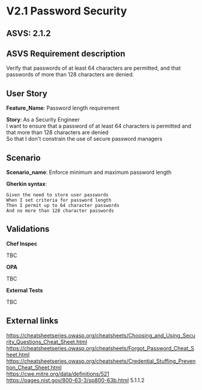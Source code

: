 # V2.1 Password Security

## ASVS: 2.1.2

## ASVS Requirement description

Verify that passwords of at least 64 characters are permitted,
and that passwords of more than 128 characters are denied.

## User Story

**Feature_Name**: Password length requirement

**Story**:
As a Security Engineer\
I want to ensure that a password of at least 64 characters is
permitted and that more than 128 characters are denied\
So that I don't constrain the use of secure password managers

## Scenario

**Scenario_name**: Enforce minimum and maximum password length

**Gherkin syntax**:

```gherkin
Given the need to store user passwords
When I set criteria for password length
Then I permit up to 64 character passwords
And no more than 128 character passwords
```

## Validations

**Chef Inspec**

TBC

**OPA**

TBC

**External Tests**

TBC

## External links

<https://cheatsheetseries.owasp.org/cheatsheets/Choosing_and_Using_Security_Questions_Cheat_Sheet.html> \
<https://cheatsheetseries.owasp.org/cheatsheets/Forgot_Password_Cheat_Sheet.html> \
<https://cheatsheetseries.owasp.org/cheatsheets/Credential_Stuffing_Prevention_Cheat_Sheet.html> \
<https://cwe.mitre.org/data/definitions/521> \
<https://pages.nist.gov/800-63-3/sp800-63b.html> 5.1.1.2
